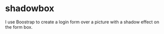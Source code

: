# shadowbox

I use Boostrap to create a login form over a picture with a shadow effect on the form box.  
